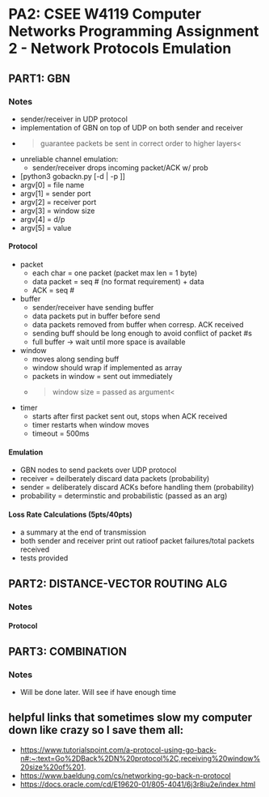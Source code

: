 # PA2: CSEE W4119 Computer Networks Programming Assignment 2 - Network Protocols Emulation

## PART1: GBN
### Notes
* sender/receiver in UDP protocol
* implementation of GBN on top of UDP on both sender and receiver
* >guarantee packets be sent in correct order to higher layers<
* unreliable channel emulation:
    * sender/receiver drops incoming packet/ACK w/ prob
* [python3 gobackn.py <self-port> <peer-port> <window-size> [-d <value-of-d> | -p <value-of-p>]]
* argv[0] = file name
* argv[1] = sender port
* argv[2] = receiver port
* argv[3] = window size
* argv[4] = d/p
* argv[5] = value
#### Protocol
* packet
    * each char = one packet (packet max len = 1 byte)
    * data packet = seq # (no format requirement) + data
    * ACK = seq #
* buffer
    * sender/receiver have sending buffer
    * data packets put in buffer before send
    * data packets removed from buffer when corresp. ACK received
    * sending buff should be long enough to avoid conflict of packet #s
    * full buffer -> wait until more space is available
* window
    * moves along sending buff
    * window should wrap if implemented as array
    * packets in window = sent out immediately
    * >window size = passed as argument<
* timer
    * starts after first packet sent out, stops when ACK received
    * timer restarts when window moves
    * timeout = 500ms
#### Emulation
* GBN nodes to send packets over UDP protocol
* receiver = deilberately discard data packets (probability)
* sender = deliberately discard ACKs before handling them (probability)
* probability = determinstic and probabilistic (passed as an arg)
#### Loss Rate Calculations (5pts/40pts)
* a summary at the end of transmission
* both sender and receiver print out ratioof packet failures/total packets received
* tests provided

## PART2: DISTANCE-VECTOR ROUTING ALG
###     Notes
####        Protocol

## PART3: COMBINATION
###     Notes
- Will be done later. Will see if have enough time


## helpful links that sometimes slow my computer down like crazy so I save them all:
* https://www.tutorialspoint.com/a-protocol-using-go-back-n#:~:text=Go%2DBack%2DN%20protocol%2C,receiving%20window%20size%20of%201.
* https://www.baeldung.com/cs/networking-go-back-n-protocol
* https://docs.oracle.com/cd/E19620-01/805-4041/6j3r8iu2e/index.html